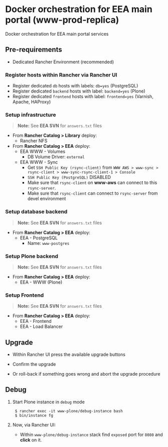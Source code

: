 # Docker orchestration for EEA main portal (www-prod-replica)

Docker orchestration for EEA main portal services

## Pre-requirements

* Dedicated Rancher Environment (recommended)

### Register hosts within Rancher via Rancher UI

* Register dedicated `db` hosts with labels: `db=yes` (PostgreSQL)
* Register dedicated `backend` hosts with label: `backend=yes` (Plone)
* Register dedicated `frontend` hosts with label: `frontend=yes` (Varnish, Apache, HAProxy)

### Setup infrastructure

> **Note:** See **EEA SVN** for `answers.txt` files

* From **Rancher Catalog > Library** deploy:
  * Rancher NFS
* From **Rancher Catalog > EEA** deploy:
  * EEA WWW - Volumes
    * DB Volume Driver: `external`
  * EEA WWW - Sync
    * Get `SSH Public Key (rsync-client)` from `WWW AWS > www-sync > rsync-client > www-sync-rsync-client-1 > Console`
    * `SSH Public Key (PostgreSQL)` DISABLED
    * Make sure that `rsync-client` on **www-aws** can connect to this `rsync-server`.
    * Make sure that `rsync-client` can connect to `rsync-server` from devel environment

### Setup database backend

> **Note:** See **EEA SVN** for `answers.txt` files

* From **Rancher Catalog > EEA** deploy:
  * EEA - PostgreSQL
    * Name: `www-postgres`

### Setup Plone backend

> **Note:** See **EEA SVN** for `answers.txt` files

* From **Rancher Catalog > EEA** deploy:
  * EEA - WWW (Plone)

### Setup Frontend

> **Note:** See **EEA SVN** for `answers.txt` files

* From **Rancher Catalog > EEA** deploy:
  * EEA - Frontend
  * EEA - Load Balancer

## Upgrade

*  Within Rancher UI press the available upgrade buttons

* Confirm the upgrade

* Or roll-back if something goes wrong and abort the upgrade procedure

## Debug

1. Start Plone instance in `debug` mode

        $ rancher exec -it www-plone/debug-instance bash
        $ bin/instance fg

2. Now, via Rancher UI:

    * Within `www-plone/debug-instance` stack find `exposed` port for `8080` and **click** on it.

